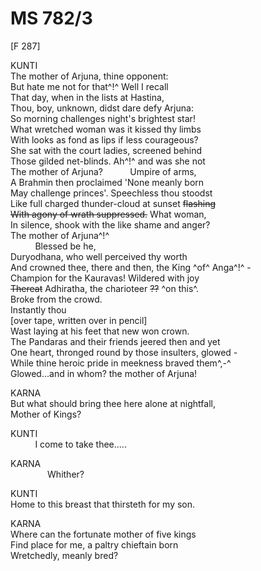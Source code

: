 # MS 782/3

[F 287]

KUNTI \
The  mother of Arjuna, thine opponent: \
But hate me not for that^!^ Well I recall \
That day, when in the lists at Hastina, \
Thou, boy, unknown, didst dare defy Arjuna: \
So morning challenges night's brightest star! \
What wretched woman was it kissed thy limbs \
With looks as fond as lips if less courageous? \
She sat with the court ladies, screened behind \
Those gilded net-blinds. Ah^!^ and was she not \
The mother of Arjuna? 
&nbsp;&nbsp;&nbsp;&nbsp;&nbsp;&nbsp;&nbsp;&nbsp;&nbsp;&nbsp;Umpire of arms, \
A Brahmin then proclaimed 'None meanly born \
May challenge princes'. Speechless thou stoodst \
Like full charged thunder-cloud at sunset ~~flashing~~ \
~~With agony of wrath suppressed.~~ What woman, \
In silence, shook with the like shame and anger? \
The mother of Arjuna^!^ \
&nbsp;&nbsp;&nbsp;&nbsp;&nbsp;&nbsp;&nbsp;&nbsp;&nbsp;&nbsp;Blessed be he, \
Duryodhana, who well perceived thy worth \
And crowned thee, there and then, the King ^of^ Anga^!^ - \
Champion for the Kauravas! Wildered with joy \
~~Thereat~~ Adhiratha, the charioteer ~~??~~ ^on this^. \
Broke from the crowd. \
Instantly thou \
[over tape, written over in pencil] \
Wast laying at his feet that new won crown. \
The Pandaras and their friends jeered then and yet \
One heart, thronged round by those insulters, glowed - \
While thine heroic pride in meekness braved them^,-^ \
Glowed...and in whom? the mother of Arjuna! 

KARNA \
But what should bring thee here alone at nightfall, \
Mother of Kings? 

KUNTI \
&nbsp;&nbsp;&nbsp;&nbsp;&nbsp;&nbsp;&nbsp;&nbsp;&nbsp;&nbsp;I come to take thee..... 

KARNA \
&nbsp;&nbsp;&nbsp;&nbsp;&nbsp;&nbsp;&nbsp;&nbsp;&nbsp;&nbsp;&nbsp;&nbsp;&nbsp;&nbsp;&nbsp;Whither? 

KUNTI \
Home to this breast that thirsteth for my son. 

KARNA \
Where can the fortunate mother of five kings \
Find place for me, a paltry chieftain born \
Wretchedly, meanly bred?
